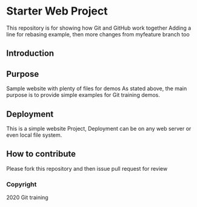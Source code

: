 # Starter Web Project

This repository is for showing how Git and GitHub work together
Adding a line for rebasing example, then more changes from myfeature branch too

## Introduction

## Purpose

Sample website with plenty of files for demos
As stated above, the main purpose is to provide simple examples for Git training demos.

## Deployment
This is a simple website Project, Deployment can be on any web server or even local file system.

## How to contribute

Please fork this repository and then issue pull request for review

### Copyright
2020 Git training
